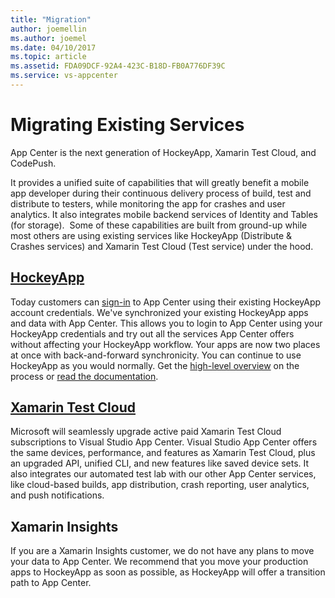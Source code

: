 ```yaml
---
title: "Migration"
author: joemellin
ms.author: joemel
ms.date: 04/10/2017
ms.topic: article
ms.assetid: FDA09DCF-92A4-423C-B18D-FB0A776DF39C
ms.service: vs-appcenter 
---
```


# Migrating Existing Services

App Center is the next generation of HockeyApp, Xamarin Test Cloud, and CodePush.

It provides a unified suite of capabilities that will greatly benefit a mobile app developer during their continuous delivery process of build, test and distribute to testers, while monitoring the app for crashes and user analytics. It also integrates mobile backend services of Identity and Tables (for storage).  Some of these capabilities are built from ground-up while most others are using existing services like HockeyApp (Distribute & Crashes services) and Xamarin Test Cloud (Test service) under the hood.

<!--App Center is in preview right now and is free to use. We will announce the public pricing later. Our philosophy is to keep the product free for the majority of customers even after after the preview period is over.

Today we recommend you to not use App Center for production use but continue using HockeyApp and Xamarin Test Cloud. If you are evaluating App Center in the same app which is also using HockeyApp SDK be aware of the issues described [here](~/sdk/limitations.md).-->

## [HockeyApp](~/migration/hockeyapp/index.md)

Today customers can [sign-in](https://appcenter.ms/login?utm_medium=referral_link&utm_source=Hockey%20App) to App Center using their existing HockeyApp account credentials. We've synchronized your existing HockeyApp apps and data with App Center. This allows you to login to App Center using your HockeyApp credentials and try out all the services App Center offers without affecting your HockeyApp workflow. Your apps are now two places at once with back-and-forward synchronicity. You can continue to use HockeyApp as you would normally. Get the [high-level overview](https://www.hockeyapp.net/mobile-center/about/) on the process or [read the documentation](~/migration/hockeyapp/index.md).

<!-- ## [Microsoft CodePush](~/migration/codepush/index.md) Ian Geoghegan placeholder -->

## [Xamarin Test Cloud](~/migration/test-cloud/index.md)
Microsoft will seamlessly upgrade active paid Xamarin Test Cloud subscriptions to Visual Studio App Center. Visual Studio App Center offers the same devices, performance, and features as Xamarin Test Cloud, plus an upgraded API, unified CLI, and new features like saved device sets. It also integrates our automated test lab with our other App Center services, like cloud-based builds, app distribution, crash reporting, user analytics, and push notifications.

## Xamarin Insights

If you are a Xamarin Insights customer, we do not have any plans to move your data to App Center. We recommend that you move your production apps to HockeyApp as soon as possible, as HockeyApp will offer a transition path to App Center.
